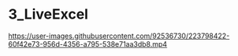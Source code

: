 # 3_LiveExcel


https://user-images.githubusercontent.com/92536730/223798422-60f42e73-956d-4356-a795-538e71aa3db8.mp4

